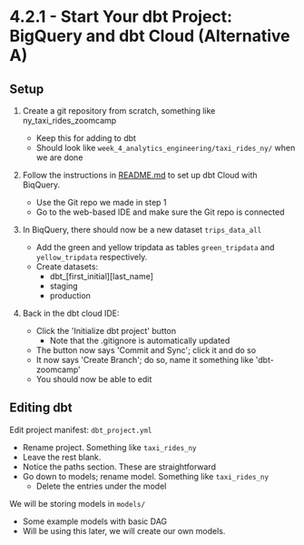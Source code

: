 # 4.2.1 - Start Your dbt Project: BigQuery and dbt Cloud (Alternative A)

## Setup

1. Create a git repository from scratch, something like ny_taxi_rides_zoomcamp
    - Keep this for adding to dbt
    - Should look like `week_4_analytics_engineering/taxi_rides_ny/` when we are done

2. Follow the instructions in [README.md](../README.md#setting-up-dbt-for-using-postgres-locally-alternative-b) to set up dbt Cloud with BiqQuery.
    - Use the Git repo we made in step 1
    - Go to the web-based IDE and make sure the Git repo is connected

3. In BiqQuery, there should now be a new dataset `trips_data_all`
    - Add the green and yellow tripdata as tables `green_tripdata` and `yellow_tripdata` respectively.
    - Create datasets:
        - dbt_[first_initial][last_name]
        - staging
        - production

4. Back in the dbt cloud IDE:
    - Click the 'Initialize dbt project' button
        - Note that the .gitignore is automatically updated
    - The button now says 'Commit and Sync'; click it and do so
    - It now says 'Create Branch'; do so, name it something like 'dbt-zoomcamp'
    - You should now be able to edit

## Editing dbt

Edit project manifest: `dbt_project.yml`
- Rename project. Something like `taxi_rides_ny`
- Leave the rest blank.
- Notice the paths section. These are straightforward
- Go down to models; rename model. Something like `taxi_rides_ny`
    - Delete the entries under the model

We will be storing models in `models/`
- Some example models with basic DAG
- Will be using this later, we will create our own models.